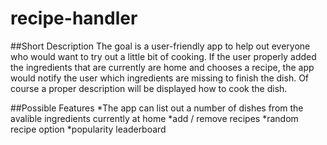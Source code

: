 # recipe-handler

##Short Description
The goal is a user-friendly app to help out everyone who would want to try out a little bit of cooking.
If the user properly added the ingredients that are currently are home and chooses a recipe, the app would notify the user which ingredients are missing to finish the dish.
Of course a proper description will be displayed how to cook the dish.

##Possible Features
*The app can list out a number of dishes from the avalible ingredients currently at home
*add / remove recipes
*random recipe option
*popularity leaderboard

